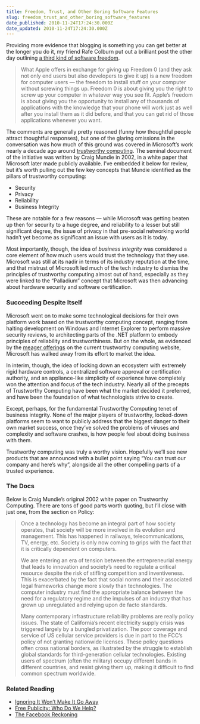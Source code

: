 ```yaml
---
title: Freedom, Trust, and Other Boring Software Features
slug: freedom_trust_and_other_boring_software_features
date_published: 2010-11-24T17:24:30.000Z
date_updated: 2010-11-24T17:24:30.000Z
---
```


Providing more evidence that blogging is something you can get better at the longer you do it, my friend Rafe Colburn put out a brilliant post the other day outlining [a third kind of software freedom](http://rc3.org/2010/11/21/a-third-kind-of-freedom/).

> What Apple offers in exchange for giving up Freedom 0 (and they ask not only end users but also developers to give it up) is a new freedom for computer users — the freedom to install stuff on your computer without screwing things up. Freedom 0 is about giving you the right to screw up your computer in whatever way you see fit. Apple’s freedom is about giving you the opportunity to install any of thousands of applications with the knowledge that your phone will work just as well after you install them as it did before, and that you can get rid of those applications whenever you want.

The comments are generally pretty reasoned (funny how thoughtful people attract thoughtful responses), but one of the glaring omissions in the conversation was how much of this ground was covered in Microsoft’s work nearly a decade ago around [trustworthy computing](http://en.wikipedia.org/wiki/Trustworthy_Computing). The seminal document of the initiative was written by Craig Mundie in 2002, in a white paper that Microsoft later made publicly available. I’ve embedded it below for review, but it’s worth pulling out the few key concepts that Mundie identified as the pillars of trustworthy computing:

- Security
- Privacy
- Reliability
- Business Integrity

These are notable for a few reasons — while Microsoft was getting beaten up then for security to a huge degree, and reliability to a lesser but still significant degree, the issue of privacy in that pre-social networking world hadn’t yet become as significant an issue with users as it is today.

Most importantly, though, the idea of *business integrity* was considered a core element of how much users would trust the technology that they use. Microsoft was still at its nadir in terms of its industry reputation at the time, and that mistrust of Microsoft led much of the tech industry to dismiss the principles of trustworthy computing almost out of hand, especially as they were linked to the “Palladium” concept that Microsoft was then advancing about hardware security and software certification.

### Succeeding Despite Itself

Microsoft went on to make some technological decisions for their own platform work based on the trustworthy computing concept, ranging from halting development on Windows and Internet Explorer to perform massive security reviews, to architecting parts of the .NET platform to embody principles of reliability and trustworthiness. But on the whole, as evidenced by the [meager offerings](http://www.microsoft.com/about/twc/en/us/default.aspx) on the current trustworthy computing website, Microsoft has walked away from its effort to market the idea.

In interim, though, the idea of locking down an ecosystem with extremely rigid hardware controls, a centralized software approval or certification authority, and an appliance-like simplicity of experience have completely won the attention and focus of the tech industry. Nearly all of the precepts of Trustworthy Computing have been what the market decided it preferred, and have been the foundation of what technologists strive to create.

Except, perhaps, for the fundamental Trustworthy Computing tenet of business integrity. None of the major players of trustworthy, locked-down platforms seem to want to publicly address that the biggest danger to their own market success, once they’ve solved the problems of viruses and complexity and software crashes, is how people feel about doing business with them.

Trustworthy computing was truly a worthy vision. Hopefully we’ll see new products that are announced with a bullet point saying “You can trust our company and here’s why”, alongside all the other compelling parts of a trusted experience.

### The Docs

Below is Craig Mundie’s original 2002 white paper on Trustworthy Computing. There are tons of good parts worth quoting, but I’ll close with just one, from the section on Policy:

> Once a technology has become an integral part of how society operates, that society will be more involved in its evolution and management. This has happened in railways, telecommunications, TV, energy, etc. Society is only now coming to grips with the fact that it is critically dependent on computers.
> 
> We are entering an era of tension between the entrepreneurial energy that leads to innovation and society’s need to regulate a critical resource despite the risk of stifling competition and inventiveness. This is exacerbated by the fact that social norms and their associated legal frameworks change more slowly than technologies. The computer industry must find the appropriate balance between the need for a regulatory regime and the impulses of an industry that has grown up unregulated and relying upon de facto standards.
> 
> Many contemporary infrastructure reliability problems are really policy issues. The state of California’s recent electricity supply crisis was triggered largely by a bungled privatization. The poor coverage and service of US cellular service providers is due in part to the FCC’s policy of not granting nationwide licenses. These policy questions often cross national borders, as illustrated by the struggle to establish global standards for third-generation cellular technologies. Existing users of spectrum (often the military) occupy different bands in different countries, and resist giving them up, making it difficult to find common spectrum worldwide.

### Related Reading

- [Ignoring It Won’t Make It Go Away](http://dashes.com/anil/2010/06/ignoring-it-wont-make-it-go-away.html)
- [Free Publicity: Who Do We Help?](http://dashes.com/anil/2010/01/free-publicity-who-do-we-help.html)
- [The Facebook Reckoning](http://dashes.com/anil/2010/09/the-facebook-reckoning-1.html)
